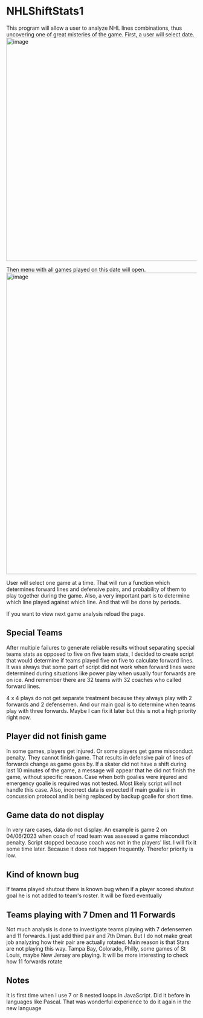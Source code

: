 # NHLShiftStats1
This program will allow a user to analyze NHL lines combinations, thus uncovering one of great misteries of the game. First, a user will select date. 
<img width="589" alt="image" src="https://user-images.githubusercontent.com/88174852/205549984-314ae5dd-8759-45c9-87b3-2e48bd7ae0d4.png">

Then menu with all games played on this date will open. 
<img width="795" alt="image" src="https://user-images.githubusercontent.com/88174852/205549691-589d00e9-261b-4661-a04e-b20b1fb2a117.png">
    
User will select one game at a time. That will run a function which determines forward lines and defensive pairs, and probability of them to play together during the game. Also, a very important part is to determine which line played against which line. And that will be done by periods.

If you want to view next game analysis reload the page.

## Special Teams
After multiple failures to generate reliable results without separating special teams stats as opposed to five on five team stats, I decided to create script that would determine if teams played five on five to calculate forward lines. It was always that some part of script did not work when forward lines were determined during situations like power play when usually four forwards are on ice. And remember there are 32 teams with 32 coaches who called forward lines.

4 x 4 plays do not get separate treatment because they always play with 2 forwards and 2 defensemen. And our main goal is to determine when teams play with three forwards. Maybe I can fix it later but this is not a high priority right now.

## Player did not finish game
In some games, players get injured. Or some players get game misconduct penalty. They cannot finish game. That results in defensive pair of lines of forwards change as game goes by. If a skater did not have a shift during last 10 minutes of the game, a message will appear that he did not finish the game, without specific reason. Case when both goalies were injured and emergency goalie is required was not tested. Most likely script will not handle this case. Also, incorrect data is expected if main goalie is in concussion protocol and is being replaced by backup goalie for short time. 

## Game data do not display
In very rare cases, data do not display. An example is game 2 on 04/06/2023 when coach of road team was assessed a game misconduct penalty. Script stopped because coach was not in the players' list. I will fix it some time later. Because it does not happen frequently. Therefor priority is low.

## Kind of known bug 
If teams played shutout there is known bug when if a player scored shutout goal he is not added to team's roster. It will be fixed eventually

## Teams playing with 7 Dmen and 11 Forwards
Not much analysis is done to investigate teams playing with 7 defensemen and 11 forwards. I just add third pair and 7th Dman. But I do not make great job analyzing how their pair are actually rotated. Main reason is that Stars are not playing this way. Tampa Bay, Colorado, Philly, some games of St Louis, maybe New Jersey are playing. It will be more interesting to check how 11 forwards rotate

## Notes
It is first time when I use 7 or 8 nested loops in JavaScript. Did it before in languages like Pascal. That was wonderful experience to do it again in the new language

